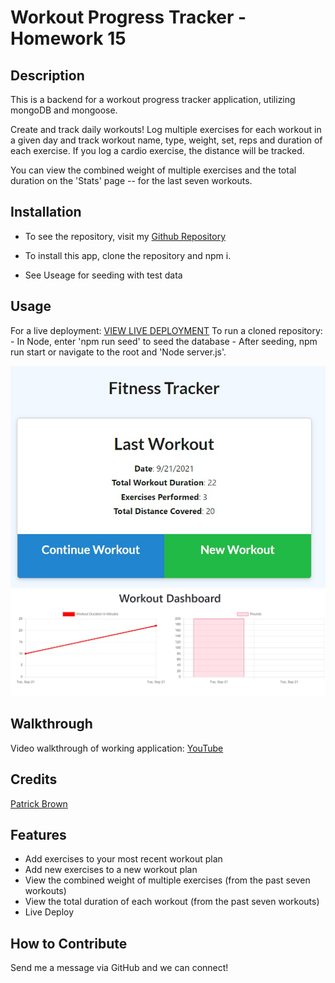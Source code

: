 # Workout Progress Tracker - Homework 15

## Description

This is a backend for a workout progress tracker application, utilizing mongoDB and mongoose.

Create and track daily workouts! Log multiple exercises for each workout in a given day and track workout name, type, weight, set, reps and duration of each exercise. If you log a cardio exercise, the distance will be tracked.

You can view the combined weight of multiple exercises and the total duration on the 'Stats' page -- for the last seven workouts.

## Installation

- To see the repository, visit my [Github Repository](https://github.com/patrickbrown-io/team-profile-generator-app)

- To install this app, clone the repository and npm i.
- See Useage for seeding with test data

## Usage

For a live deployment: [VIEW LIVE DEPLOYMENT](https://vast-shore-72948.herokuapp.com/?id=614a46b0bb365c00163e685d)
To run a cloned repository: - In Node, enter 'npm run seed' to seed the database - After seeding, npm run start or navigate to the root and 'Node server.js'.

![Screenshot of Home Route](assets/screenshot1.jpg)
![Screenshot of Stats Page](assets/screenshot2.jpg)

## Walkthrough

Video walkthrough of working application: [YouTube](https://youtu.be/wpd0d-AX1kE)

## Credits

[Patrick Brown](https://github.com/patrickbrown-io)

## Features

- Add exercises to your most recent workout plan
- Add new exercises to a new workout plan
- View the combined weight of multiple exercises (from the past seven workouts)
- View the total duration of each workout (from the past seven workouts)
- Live Deploy

## How to Contribute

Send me a message via GitHub and we can connect!
